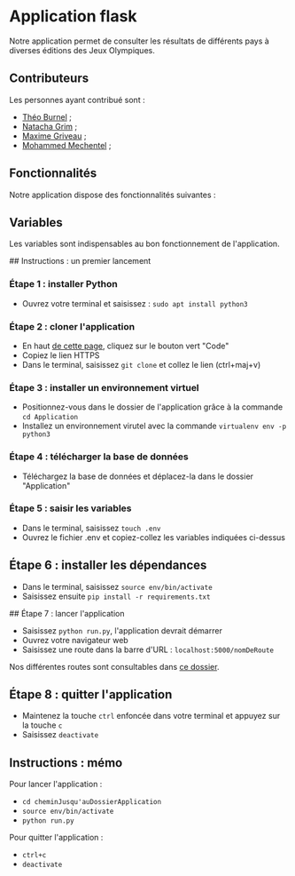 # Application flask
Notre application permet de consulter les résultats de différents pays à diverses éditions des Jeux Olympiques.

## Contributeurs
Les personnes ayant contribué sont :
- [Théo Burnel](https://github.com/TheoBurnel) ;
- [Natacha Grim](https://github.com/NatachaGrim) ;
- [Maxime Griveau](https://github.com/Maxime-Griveau) ;
- [Mohammed Mechentel]() ;

## Fonctionnalités
Notre application dispose des fonctionnalités suivantes :

## Variables
Les variables sont indispensables au bon fonctionnement de l'application. 

## Instructions : un premier lancement

### Étape 1 : installer Python
- Ouvrez votre terminal et saisissez : ```sudo apt install python3```

### Étape 2 : cloner l'application
- En haut [de cette page](https://github.com/NatachaGrim/M2_Projet-JO), cliquez sur le bouton vert "Code"
- Copiez le lien HTTPS
- Dans le terminal, saisissez ```git clone``` et collez le lien (ctrl+maj+v)

### Étape 3 : installer un environnement virtuel
- Positionnez-vous dans le dossier de l'application grâce à la commande ```cd Application```
- Installez un environnement virutel avec la commande ```virtualenv env -p python3```

### Étape 4 : télécharger la base de données
- Téléchargez la base de données et déplacez-la dans le dossier "Application"

### Étape 5 : saisir les variables
- Dans le terminal, saisissez ```touch .env```
- Ouvrez le fichier .env et copiez-collez les variables indiquées ci-dessus

## Étape 6 : installer les dépendances
- Dans le terminal, saisissez ```source env/bin/activate```
- Saisissez ensuite ```pip install -r requirements.txt```

## Étape 7 : lancer l'application
- Saisissez ```python run.py```, l'application devrait démarrer
- Ouvrez votre navigateur web
- Saisissez une route dans la barre d'URL : ```localhost:5000/nomDeRoute```

Nos différentes routes sont consultables dans [ce dossier]().

## Étape 8 : quitter l'application
- Maintenez la touche ```ctrl``` enfoncée dans votre terminal et appuyez sur la touche ```c```
- Saisissez ```deactivate```

## Instructions : mémo

Pour lancer l'application :
- ```cd cheminJusqu'auDossierApplication```
- ```source env/bin/activate```
- ```python run.py```

Pour quitter l'application :
- ```ctrl+c```
- ```deactivate```
